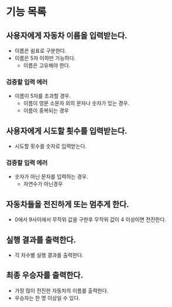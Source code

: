 # 기능 목록

## 사용자에게 자동차 이름을 입력받는다.

- 이름은 쉼표로 구분한다.
- 이름은 5자 이하만 가능하다.
  - 이름은 고유해야 한다.

### 검증할 입력 에러

- 이름이 5자를 초과할 경우.
  - 이름이 영문 소문자 외의 문자나 숫자가 있는 경우.
  - 이름이 중복되는 경우

## 사용자에게 시도할 횟수를 입력받는다.

- 시도할 횟수를 숫자로 입력받는다.

### 검증할 입력 에러

- 숫자가 아닌 문자를 입력하는 경우.
  - 자연수가 아닌경우

## 자동차들을 전진하게 또는 멈추게 한다.

- 0에서 9사이에서 무작위 값을 구한후 무작위 값이 4 이상이면 전진한다.

## 실행 결과를 출력한다.

- 각 차수별 실행 결과를 출력한다.

## 최종 우승자를 출력한다.

- 가장 많이 전진한 자동차의 이름를 출력한다.
- 우승자는 한 명 이상일 수 있다.
